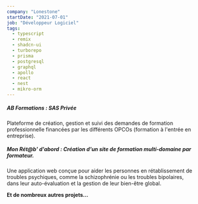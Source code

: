 ```yaml
---
company: "Lonestone"
startDate: "2021-07-01"
job: "Développeur Logiciel"
tags:
  - typescript
  - remix
  - shadcn-ui
  - turborepo
  - prisma
  - postgresql
  - graphql
  - apollo
  - react
  - nest
  - mikro-orm
---
```


##### **AB Formations : SAS Privée**

Plateforme de création, gestion et suivi des demandes de formation professionnelle financées par les différents OPCOs (formation à l'entrée en entreprise).

##### **Mon Rét@b' d'abord : Création d'un site de formation multi-domaine par formateur.**

Une application web conçue pour aider les personnes en rétablissement de troubles psychiques, comme la schizophrénie ou les troubles bipolaires, dans leur auto-évaluation et la gestion de leur bien-être global.

**Et de nombreux autres projets...**
